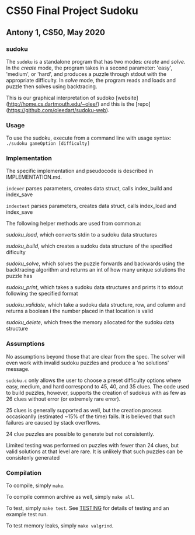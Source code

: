 # CS50 Final Project Sudoku
## Antony 1, CS50, May 2020

### sudoku

The `sudoku` is a standalone program that has two modes: *create* and *solve*. 
In the *create* mode, the program takes in a second parameter: 'easy', 'medium', or 'hard', and produces a puzzle through stdout with the appropriate difficulty.
In *solve* mode, the program reads and loads and puzzle then solves using backtracing.

This is our graphical interpretation of sudoko [website] (http://home.cs.dartmouth.edu/~olee/) and this is the [repo] (https://github.com/oleedart/sudoku-web). 
### Usage

To use the sudoku, execute from a command line with usage syntax:
`./sudoku gameOption [difficulty]`

### Implementation

The specific implementation and pseudocode is described in IMPLEMENTATION.md.

`indexer` parses parameters, creates data struct, calls index_build and index_save

`indextest` parses parameters, creates data struct, calls index_load and index_save

The following helper methods are used from common.a:

*sudoku_load*, which converts stdin to a sudoku data structures

*sudoku_build*, which creates a sudoku data structure of the specified dificulty

*sudoku_solve*, which solves the puzzle forwards and backwards using the backtracing algorithm and returns an int of how many unique solutions the puzzle has

*sudoku_print*, which takes a sudoku data structures and prints it to stdout following the specified format

*sudoku_validate*, which take a sudoku data structure, row, and column and returns a boolean i the number placed in that location is valid

*sudoku_delete*, which frees the memory allocated for the sudoku data structure


### Assumptions

No assumptions beyond those that are clear from the spec. The solver will even work with invalid sudoku puzzles and produce a 'no solutions' message.

`sudoku.c` only allows the user to choose a preset difficulty options where easy, medium, and hard correspond to 45, 40, and 35 clues.
The code used to build puzzles, however, supports the creation of sudokus with as few as 26 clues without error (or extremely rare error).

25 clues is generally supported as well, but the creation process occasioanlly (estimated ~15% of the time) fails.
It is believed that such failures are caused by stack overflows.

24 clue puzzles are possible to generate but not consistently.

Limited testing was performed on puzzles with fewer than 24 clues, but valid solutions at that level are rare.
It is unlikely that such puzzles can be consistenly generated


### Compilation

To compile, simply `make`.

To compile common archive as well, simply `make all`.

To test, simply `make test`.
See [TESTING](TESTING.md) for details of testing and an example test run.

To test memory leaks, simply `make valgrind`.



